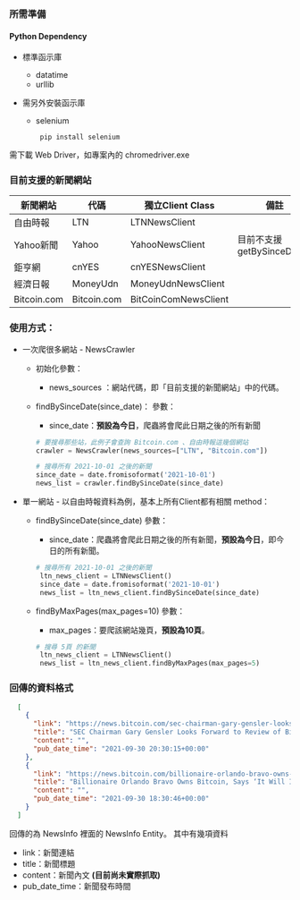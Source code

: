 ### 所需準備
#### Python Dependency
* 標準函示庫
  * datatime
  * urllib

* 需另外安裝函示庫
  * selenium
    ```shell
     pip install selenium
    ```
需下載 Web Driver，如專案內的 chromedriver.exe

### 目前支援的新聞網站
|新聞網站| 代碼 |獨立Client Class|備註|
|--------|-----|----------|---------|
|自由時報 |LTN|LTNNewsClient||
|Yahoo新聞|Yahoo|YahooNewsClient|目前不支援 getBySinceDate()|
|鉅亨網|cnYES|cnYESNewsClient||
|經濟日報|MoneyUdn|MoneyUdnNewsClient||
|Bitcoin.com|Bitcoin.com|BitCoinComNewsClient||



### 使用方式：
* 一次爬很多網站 - NewsCrawler
  * 初始化參數：
    * news_sources ：網站代碼，即「目前支援的新聞網站」中的代碼。
  * findBySinceDate(since_date)：
    參數：
    * since_date：**預設為今日**，爬蟲將會爬此日期之後的所有新聞

    ```Python
    # 要搜尋那些站，此例子會查詢 Bitcoin.com 、自由時報這幾個網站
    crawler = NewsCrawler(news_sources=["LTN", "Bitcoin.com"])

    # 搜尋所有 2021-10-01 之後的新聞
    since_date = date.fromisoformat('2021-10-01')
    news_list = crawler.findBySinceDate(since_date)
    ```

* 單一網站 - 以自由時報資料為例，基本上所有Client都有相關 method：
  * findBySinceDate(since_date)
    參數：

    * since_date：爬蟲將會爬此日期之後的所有新聞，**預設為今日**，即今日的所有新聞。
    ```Python
    # 搜尋所有 2021-10-01 之後的新聞
     ltn_news_client = LTNNewsClient()
     since_date = date.fromisoformat('2021-10-01')
     news_list = ltn_news_client.findBySinceDate(since_date)
    ```
  * findByMaxPages(max_pages=10)
    參數：

    * max_pages：要爬該網站幾頁，**預設為10頁**。
    ```Python
    # 搜尋 5頁 的新聞
     ltn_news_client = LTNNewsClient()
     news_list = ltn_news_client.findByMaxPages(max_pages=5)
    ```

### 回傳的資料格式
```json
  [
    {
      "link": "https://news.bitcoin.com/sec-chairman-gary-gensler-looks-forward-review-bitcoin-futures-etf-filings/",
      "title": "SEC Chairman Gary Gensler Looks Forward to Review of Bitcoin Futures ETF Filings",
      "content": "",
      "pub_date_time": "2021-09-30 20:30:15+00:00"
    },
    {
      "link": "https://news.bitcoin.com/billionaire-orlando-bravo-owns-bitcoin-it-will-increase-significantly-very-bullish/",
      "title": "Billionaire Orlando Bravo Owns Bitcoin, Says ‘It Will Increase Significantly, I’m Very Bullish’",
      "content": "",
      "pub_date_time": "2021-09-30 18:30:46+00:00"
    }
  ]
```
回傳的為 NewsInfo 裡面的 NewsInfo Entity。
其中有幾項資料
* link：新聞連結
* title：新聞標題
* content：新聞內文 **(目前尚未實際抓取)**
* pub_date_time：新聞發布時間
